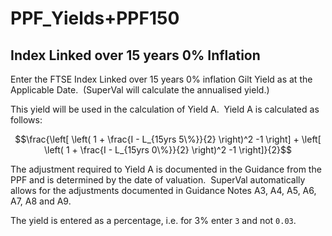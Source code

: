 # PPF_Yields+PPF150


## Index Linked over 15 years 0% Inflation

Enter the FTSE Index Linked over 15 years 0% inflation Gilt Yield as at
the Applicable Date.  (SuperVal will calculate the annualised yield.)

This yield will be used in the calculation of Yield A.  Yield A is
calculated as follows:

$$\frac{\left[ \left( 1 + \frac{I - L_{15yrs 5\%}}{2} \right)^2 -1 \right] + \left[ \left( 1 + \frac{I - L_{15yrs 0\%}}{2} \right)^2 -1 \right]}{2}$$

The adjustment required to Yield A is documented in the Guidance from
the PPF and is determined by the date of valuation.  SuperVal
automatically allows for the adjustments documented in Guidance Notes
A3, A4, A5, A6, A7, A8 and A9.  

The yield is entered as a percentage, i.e. for 3% enter `3` and not `0.03`.
